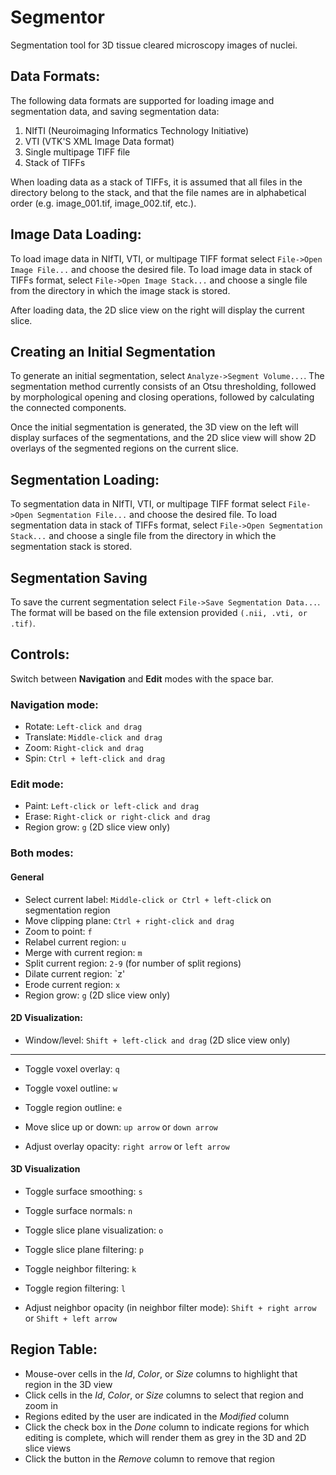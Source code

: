 # Segmentor
Segmentation tool for 3D tissue cleared microscopy images of nuclei.

## Data Formats:

The following data formats are supported for loading image and segmentation data, and saving segmentation data:

1. NIfTI (Neuroimaging Informatics Technology Initiative)
2. VTI (VTK'S XML Image Data format)
3. Single multipage TIFF file
4. Stack of TIFFs

When loading data as a stack of TIFFs, it is assumed that all files in the directory belong to the stack, and that the file names are in alphabetical order (e.g. image_001.tif, image_002.tif, etc.).

## Image Data Loading:

To load image data in NIfTI, VTI, or multipage TIFF format select `File->Open Image File...` and choose the desired file.
To load image data in stack of TIFFs format, select `File->Open Image Stack...` and choose a single file from the directory in which the image stack is stored.

After loading data, the 2D slice view on the right will display the current slice.

## Creating an Initial Segmentation

To generate an initial segmentation, select `Analyze->Segment Volume...`. The segmentation method currently consists of an Otsu thresholding, followed by morphological opening and closing operations, followed by calculating the connected components.

Once the initial segmentation is generated, the 3D view on the left will display surfaces of the segmentations, and the 2D slice view will show 2D overlays of the segmented regions on the current slice.

## Segmentation Loading:

To segmentation data in NIfTI, VTI, or multipage TIFF format select `File->Open Segmentation File...` and choose the desired file.
To load segmentation data in stack of TIFFs format, select `File->Open Segmentation Stack...` and choose a single file from the directory in which the segmentation stack is stored.

## Segmentation Saving

To save the current segmentation select `File->Save Segmentation Data...`. The format will be based on the file extension  provided `(.nii, .vti, or .tif)`. 

## Controls:

Switch between **Navigation** and **Edit** modes with the space bar.

### Navigation mode:

* Rotate: `Left-click and drag`
* Translate: `Middle-click and drag`
* Zoom: `Right-click and drag`
* Spin: `Ctrl + left-click and drag`

### Edit mode:

* Paint: `Left-click or left-click and drag`
* Erase: `Right-click or right-click and drag`
* Region grow: `g` (2D slice view only)

### Both modes:

#### General 

* Select current label: `Middle-click or Ctrl + left-click` on segmentation region
* Move clipping plane: `Ctrl + right-click and drag`
* Zoom to point: `f`
* Relabel current region: `u`
* Merge with current region: `m`
* Split current region: `2-9` (for number of split regions)
* Dilate current region: `z'
* Erode current region: `x`
* Region grow: `g` (2D slice view only)

#### 2D Visualization:

* Window/level: `Shift + left-click and drag` (2D slice view only)
****
* Toggle voxel overlay: `q`
* Toggle voxel outline: `w`
* Toggle region outline: `e`

* Move slice up or down: `up arrow` or `down arrow`

* Adjust overlay opacity: `right arrow` or `left arrow`

#### 3D Visualization

* Toggle surface smoothing: `s`
* Toggle surface normals: `n`
* Toggle slice plane visualization: `o`

* Toggle slice plane filtering: `p`
* Toggle neighbor filtering: `k`
* Toggle region filtering: `l`

* Adjust neighbor opacity (in neighbor filter mode): `Shift + right arrow` or `Shift + left arrow`

## Region Table:

* Mouse-over cells in the *Id*, *Color*, or *Size* columns to highlight that region in the 3D view
* Click cells in the *Id*, *Color*, or *Size* columns to select that region and zoom in
* Regions edited by the user are indicated in the *Modified* column
* Click the check box in the *Done* column to indicate regions for which editing is complete, which will render them as grey in the 3D and 2D slice views
* Click the button in the *Remove* column to remove that region
